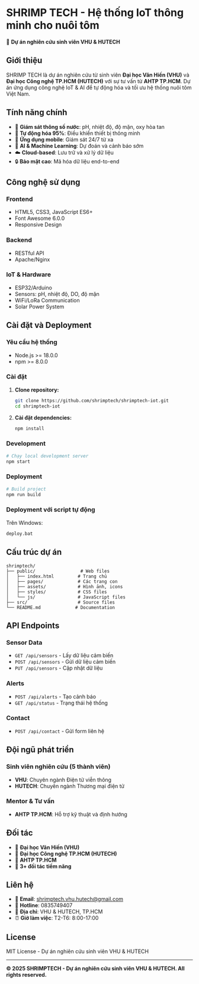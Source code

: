 # SHRIMP TECH - Hệ thống IoT thông minh cho nuôi tôm

🦐 **Dự án nghiên cứu sinh viên VHU & HUTECH**

## Giới thiệu

SHRIMP TECH là dự án nghiên cứu từ sinh viên **Đại học Văn Hiến (VHU)** và **Đại học Công nghệ TP.HCM (HUTECH)** với sự tư vấn từ **AHTP TP.HCM**. Dự án ứng dụng công nghệ IoT & AI để tự động hóa và tối ưu hệ thống nuôi tôm Việt Nam.

## Tính năng chính

- 🌊 **Giám sát thông số nước**: pH, nhiệt độ, độ mặn, oxy hòa tan
- 🤖 **Tự động hóa 95%**: Điều khiển thiết bị thông minh
- 📱 **Ứng dụng mobile**: Giám sát 24/7 từ xa
- 🧠 **AI & Machine Learning**: Dự đoán và cảnh báo sớm
- ☁️ **Cloud-based**: Lưu trữ và xử lý dữ liệu
- 🔒 **Bảo mật cao**: Mã hóa dữ liệu end-to-end

## Công nghệ sử dụng

### Frontend
- HTML5, CSS3, JavaScript ES6+
- Font Awesome 6.0.0
- Responsive Design

### Backend
- RESTful API
- Apache/Nginx

### IoT & Hardware
- ESP32/Arduino
- Sensors: pH, nhiệt độ, DO, độ mặn
- WiFi/LoRa Communication
- Solar Power System

## Cài đặt và Deployment

### Yêu cầu hệ thống
- Node.js >= 18.0.0
- npm >= 8.0.0

### Cài đặt

1. **Clone repository:**
   ```bash
   git clone https://github.com/shrimptech/shrimptech-iot.git
   cd shrimptech-iot
   ```

2. **Cài đặt dependencies:**
   ```bash
   npm install
   ```

### Development

```bash
# Chạy local development server
npm start
```

### Deployment

```bash
# Build project
npm run build
```

### Deployment với script tự động

Trên Windows:
```cmd
deploy.bat
```

## Cấu trúc dự án

```
shrimptech/
├── public/                 # Web files
│   ├── index.html         # Trang chủ
│   ├── pages/             # Các trang con
│   ├── assets/            # Hình ảnh, icons
│   ├── styles/            # CSS files
│   └── js/                # JavaScript files
├── src/                   # Source files
└── README.md             # Documentation
```

## API Endpoints

### Sensor Data
- `GET /api/sensors` - Lấy dữ liệu cảm biến
- `POST /api/sensors` - Gửi dữ liệu cảm biến
- `PUT /api/sensors` - Cập nhật dữ liệu

### Alerts
- `POST /api/alerts` - Tạo cảnh báo
- `GET /api/status` - Trạng thái hệ thống

### Contact
- `POST /api/contact` - Gửi form liên hệ

## Đội ngũ phát triển

### Sinh viên nghiên cứu (5 thành viên)
- **VHU**: Chuyên ngành Điện tử viễn thông
- **HUTECH**: Chuyên ngành Thương mại điện tử

### Mentor & Tư vấn
- **AHTP TP.HCM**: Hỗ trợ kỹ thuật và định hướng

## Đối tác

- 🏫 **Đại học Văn Hiến (VHU)**
- 🏫 **Đại học Công nghệ TP.HCM (HUTECH)**
- 🏢 **AHTP TP.HCM**
- 🤝 **3+ đối tác tiềm năng**

## Liên hệ

- 📧 **Email**: shrimptech.vhu.hutech@gmail.com
- 📱 **Hotline**: 0835749407
- 🏢 **Địa chỉ**: VHU & HUTECH, TP.HCM
- ⏰ **Giờ làm việc**: T2-T6: 8:00-17:00

## License

MIT License - Dự án nghiên cứu sinh viên VHU & HUTECH

---

**© 2025 SHRIMPTECH - Dự án nghiên cứu sinh viên VHU & HUTECH. All rights reserved.**

